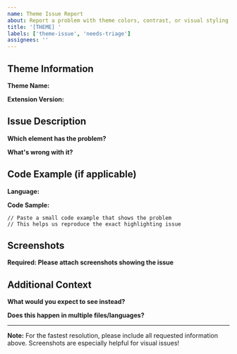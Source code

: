 ```yaml
---
name: Theme Issue Report
about: Report a problem with theme colors, contrast, or visual styling
title: '[THEME] '
labels: ['theme-issue', 'needs-triage']
assignees: ''
---
```


## Theme Information

**Theme Name:**  
<!-- Example: Arctic Nord, Tokyo Night, Filter Spectrum, etc. -->

**Extension Version:**  
<!-- Find this in Extensions panel → M Tech Themes → version number -->

## Issue Description

**Which element has the problem?**  
<!-- Examples: 
- Comments are too hard to read
- Selection highlight makes text unreadable
- Scrollbars are invisible
- Diff colors don't show changes clearly
- Syntax highlighting for [language] is incorrect
-->

**What's wrong with it?**  
<!-- Describe the visual problem clearly -->

## Code Example (if applicable)

**Language:**  
<!-- JavaScript, TypeScript, Python, etc. -->

**Code Sample:**
```
// Paste a small code example that shows the problem
// This helps us reproduce the exact highlighting issue
```

## Screenshots

**Required: Please attach screenshots showing the issue**  
<!-- 
Drag and drop images here, or use the toolbar to upload.
Include screenshots showing:
1. The problematic element/text
2. Your VS Code theme picker showing the active theme name
3. (Optional) Comparison with expected appearance
-->

## Additional Context

**What would you expect to see instead?**  
<!-- Describe how you think it should look -->

**Does this happen in multiple files/languages?**  
<!-- Yes / No / Only in [specific language] -->

---

**Note:** For the fastest resolution, please include all requested information above. Screenshots are especially helpful for visual issues!
